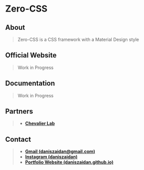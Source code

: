 # Zero-CSS

## About

> Zero-CSS is a CSS framework with a Material Design style

## Official Website

> Work in Progress 

## Documentation

> Work in Progress 

## Partners

> - **[Chevalier Lab](https://daniszaidan.github.io/csas/)**


## Contact
> - **[Gmail (daniszaidan@gmail.com)](mailto:daniszaidan@gmail.com)**
> - **[Instagram (daniszaidan)](https://www.instagram.com/daniszaidan/)**
> - **[Portfolio Website (daniszaidan.github.io)](https://daniszaidan.github.io/)**
